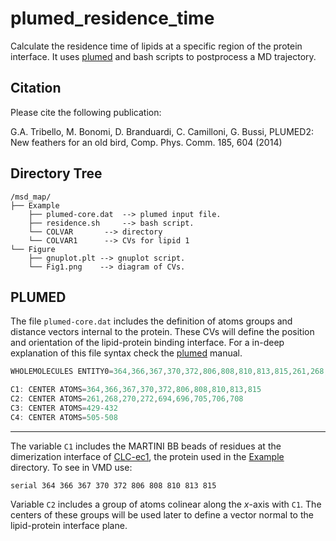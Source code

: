 # plumed_residence_time

Calculate the residence time of lipids at a specific region of the protein interface. It uses [plumed](https://plumed.github.io) and bash scripts to postprocess a MD trajectory.

## Citation

Please cite the following publication:

G.A. Tribello, M. Bonomi, D. Branduardi, C. Camilloni, G. Bussi, PLUMED2: New feathers for an old bird, Comp. Phys. Comm. 185, 604 (2014)

## Directory Tree

```
/msd_map/
├── Example
    ├── plumed-core.dat  --> plumed input file.
    ├── residence.sh     --> bash script.
    └── COLVAR 		 --> directory
	└── COLVAR1      --> CVs for lipid 1
└── Figure
    ├── gnuplot.plt --> gnuplot script.
    └── Fig1.png    --> diagram of CVs.
```

## PLUMED

The file ```plumed-core.dat``` includes the definition of atoms groups and distance vectors internal to the protein. These CVs will define the position and orientation of the lipid-protein binding interface.
For a in-deep explanation of this file syntax check the [plumed](https://plumed.github.io/doc-v2.4/user-doc/html/index.html) manual.

```javascript
WHOLEMOLECULES ENTITY0=364,366,367,370,372,806,808,810,813,815,261,268,270,272,694,696,705,706,708,429-432,505-508

C1: CENTER ATOMS=364,366,367,370,372,806,808,810,813,815
C2: CENTER ATOMS=261,268,270,272,694,696,705,706,708
C3: CENTER ATOMS=429-432
C4: CENTER ATOMS=505-508
```
---

The variable ```C1``` includes the MARTINI BB beads of residues at the dimerization interface of [CLC-ec1](https://www.rcsb.org/structure/1OTS), the protein used in the [Example](./Example) directory. To see in VMD use:

	serial 364 366 367 370 372 806 808 810 813 815

Variable ```C2``` includes a group of atoms colinear along the *x*-axis with ```C1```. The centers of these groups will be used later to define a vector normal to the lipid-protein interface plane.
